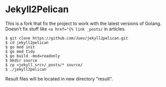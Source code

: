# Jekyll2Pelican

This is a fork that fix the project to work with the latest versions of Golang.  
Doesn't fix stuff like `<a href="{% link _posts/` in articles.


    $ git clone https://github.com/Juev/jekyll2pelican.git
    $ cd jekyll2pelican
    $ go mod init
    $ go mod tidy
    $ go build -mod=readonly
    $ mkdir source
    $ cp <jekyll_src>/_posts/* source/
    $ ./jekyll2pelican

Result files will be located in new directory "result".
